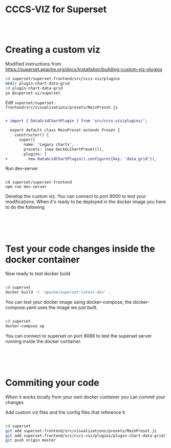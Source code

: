 <!--
Licensed to the Apache Software Foundation (ASF) under one
or more contributor license agreements.  See the NOTICE file
distributed with this work for additional information
regarding copyright ownership.  The ASF licenses this file
to you under the Apache License, Version 2.0 (the
"License"); you may not use this file except in compliance
with the License.  You may obtain a copy of the License at

  http://www.apache.org/licenses/LICENSE-2.0

Unless required by applicable law or agreed to in writing,
software distributed under the License is distributed on an
"AS IS" BASIS, WITHOUT WARRANTIES OR CONDITIONS OF ANY
KIND, either express or implied.  See the License for the
specific language governing permissions and limitations
under the License.
-->

# CCCS-VIZ for Superset

<br>
<br>

# Creating a custom viz


Modified instructions from
https://superset.apache.org/docs/installation/building-custom-viz-plugins

```bash
cd superset/superset-frontend/src/cccs-viz/plugins
mkdir plugin-chart-data-grid
cd plugin-chart-data-grid
yo @superset-ui/superset
```

Edit `superset/superset-frontend/src/visualizations/presets/MainPreset.js`

```diff

+ import { DataGridChartPlugin } from 'src/cccs-viz/plugins/';

  export default class MainPreset extends Preset {
    constructor() {
      super({
        name: 'Legacy charts',
        presets: [new DeckGLChartPreset()],
        plugins: [
+         new DataGridChartPlugin().configure({key: 'data_grid'}),

```

Run dev-server

```

cd superset/superset-frontend
npm run dev-server

```

Develop the custom viz. You can connect to port 9000 to test your modifications. When it's ready to be deployed in the docker image you have to do the following

<br>
<br>
<br>

# Test your code changes inside the docker container

Now ready to test docker build

```bash

cd superset
docker build -t 'apache/superset:latest-dev' .

```

You can test your docker image using docker-compose, the docker-compose.yaml uses the image we just built.

```bash

cd superset
docker-compose up

```

You can connect to superset on port 8088 to test the superset server running inside the docker container.

<br>
<br>
<br>

# Commiting your code

When it works locally from your own docker container you can commit your changes

Add custom viz files and the config files that reference it

```bash

cd superset
git add superset-frontend/src/visualizations/presets/MainPreset.js
git add superset-frontend/src/cccs-viz/plugins/plugin-chart-data-grid/
git push origin master

```
